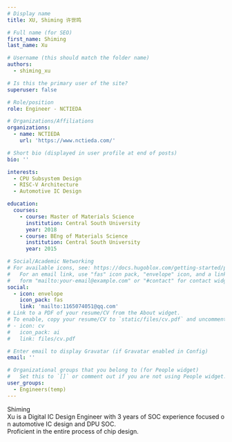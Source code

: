```yaml
---
# Display name
title: XU, Shiming 许世鸣

# Full name (for SEO)
first_name: Shiming
last_name: Xu

# Username (this should match the folder name)
authors:
  - shiming_xu

# Is this the primary user of the site?
superuser: false

# Role/position
role: Engineer - NCTIEDA

# Organizations/Affiliations
organizations:
  - name: NCTIEDA
    url: 'https://www.nctieda.com/'

# Short bio (displayed in user profile at end of posts)
bio: ''

interests:
  - CPU Subsystem Design
  - RISC-V Architecture
  - Automotive IC Design

education:
  courses:
    - course: Master of Materials Science
      institution: Central South University
      year: 2018
    - course: BEng of Materials Science
      institution: Central South University
      year: 2015

# Social/Academic Networking
# For available icons, see: https://docs.hugoblox.com/getting-started/page-builder/#icons
#   For an email link, use "fas" icon pack, "envelope" icon, and a link in the
#   form "mailto:your-email@example.com" or "#contact" for contact widget.
social:
  - icon: envelope
    icon_pack: fas
    link: 'mailto:1165074051@qq.com'
# Link to a PDF of your resume/CV from the About widget.
# To enable, copy your resume/CV to `static/files/cv.pdf` and uncomment the lines below.
# - icon: cv
#   icon_pack: ai
#   link: files/cv.pdf

# Enter email to display Gravatar (if Gravatar enabled in Config)
email: ''

# Organizational groups that you belong to (for People widget)
#   Set this to `[]` or comment out if you are not using People widget.
user_groups:
  - Engineers(temp)
---
```


Shiming Xu is a Digital IC Design Engineer with 3 years of SOC experience focused on automotive IC design and DPU SOC. Proficient in the entire process of chip design.